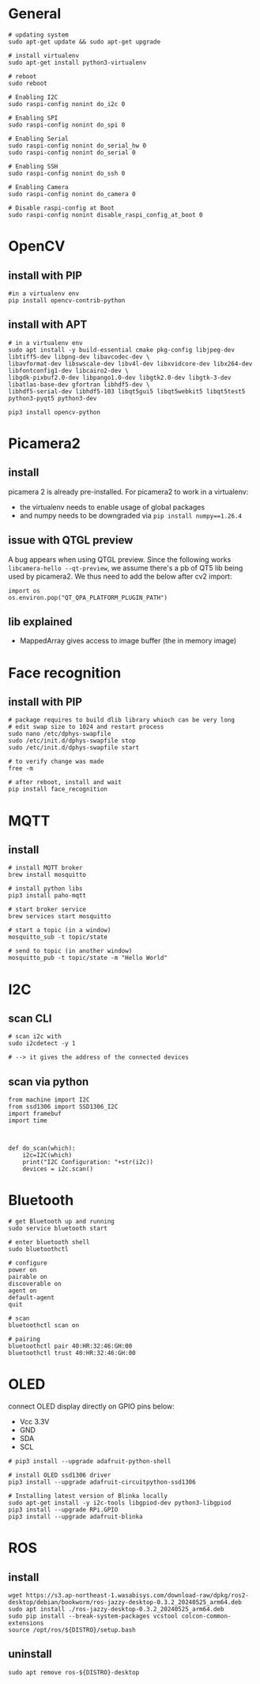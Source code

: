# General
```
# updating system
sudo apt-get update && sudo apt-get upgrade

# install virtualenv
sudo apt-get install python3-virtualenv

# reboot
sudo reboot

# Enabling I2C
sudo raspi-config nonint do_i2c 0
    
# Enabling SPI
sudo raspi-config nonint do_spi 0

# Enabling Serial
sudo raspi-config nonint do_serial_hw 0
sudo raspi-config nonint do_serial 0

# Enabling SSH
sudo raspi-config nonint do_ssh 0

# Enabling Camera
sudo raspi-config nonint do_camera 0

# Disable raspi-config at Boot
sudo raspi-config nonint disable_raspi_config_at_boot 0

```

# OpenCV
## install with PIP
```
#in a virtualenv env
pip install opencv-contrib-python
```

## install with APT
```
# in a virtualenv env
sudo apt install -y build-essential cmake pkg-config libjpeg-dev libtiff5-dev libpng-dev libavcodec-dev \
libavformat-dev libswscale-dev libv4l-dev libxvidcore-dev libx264-dev libfontconfig1-dev libcairo2-dev \
libgdk-pixbuf2.0-dev libpango1.0-dev libgtk2.0-dev libgtk-3-dev libatlas-base-dev gfortran libhdf5-dev \
libhdf5-serial-dev libhdf5-103 libqt5gui5 libqt5webkit5 libqt5test5 python3-pyqt5 python3-dev

pip3 install opencv-python
```

# Picamera2
## install
picamera 2 is already pre-installed.
For picamera2 to work in a virtualenv:
- the virtualenv needs to enable usage of global packages
- and numpy needs to be downgraded via ```pip install numpy==1.26.4```

## issue with QTGL preview
A bug appears when using QTGL preview.
Since the following works ```libcamera-hello --qt-preview```, we assume there's a pb of QT5 lib being used by picamera2. We thus need to add the below after cv2 import:
```
import os
os.environ.pop("QT_QPA_PLATFORM_PLUGIN_PATH")
```

## lib explained
- MappedArray gives access to image buffer (the in memory image)


# Face recognition
## install with PIP
```
# package requires to build dlib library whioch can be very long
# edit swap size to 1024 and restart process
sudo nano /etc/dphys-swapfile
sudo /etc/init.d/dphys-swapfile stop
sudo /etc/init.d/dphys-swapfile start

# to verify change was made
free -m

# after reboot, install and wait
pip install face_recognition
```


# MQTT
## install

```
# install MQTT broker
brew install mosquitto

# install python libs
pip3 install paho-mqtt

# start broker service
brew services start mosquitto

# start a topic (in a window)
mosquitto_sub -t topic/state 

# send to topic (in another window)
mosquitto_pub -t topic/state -m "Hello World"
```


# I2C
## scan CLI

```
# scan i2c with
sudo i2cdetect -y 1

# --> it gives the address of the connected devices
```

## scan via python
```
from machine import I2C
from ssd1306 import SSD1306_I2C
import framebuf
import time



def do_scan(which):
    i2c=I2C(which)
    print("I2C Configuration: "+str(i2c))
    devices = i2c.scan()
```


# Bluetooth
```
# get Bluetooth up and running 
sudo service bluetooth start

# enter bluetooth shell
sudo bluetoothctl

# configure
power on
pairable on
discoverable on
agent on
default-agent
quit

# scan
bluetoothctl scan on

# pairing
bluetoothctl pair 40:HR:32:46:GH:00
bluetoothctl trust 40:HR:32:46:GH:00
```

# OLED
connect OLED display directly on GPIO pins below:
- Vcc 3.3V
- GND
- SDA
- SCL

```
# pip3 install --upgrade adafruit-python-shell

# install OLED ssd1306 driver
pip3 install --upgrade adafruit-circuitpython-ssd1306

# Installing latest version of Blinka locally
sudo apt-get install -y i2c-tools libgpiod-dev python3-libgpiod
pip3 install --upgrade RPi.GPIO
pip3 install --upgrade adafruit-blinka

```


# ROS
## install

```
wget https://s3.ap-northeast-1.wasabisys.com/download-raw/dpkg/ros2-desktop/debian/bookworm/ros-jazzy-desktop-0.3.2_20240525_arm64.deb
sudo apt install ./ros-jazzy-desktop-0.3.2_20240525_arm64.deb
sudo pip install --break-system-packages vcstool colcon-common-extensions
source /opt/ros/${DISTRO}/setup.bash
```

## uninstall
```
sudo apt remove ros-${DISTRO}-desktop
```



